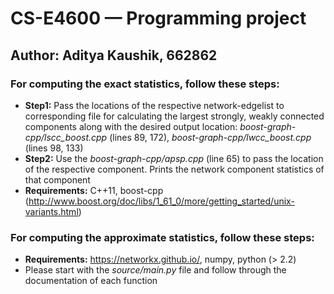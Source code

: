 # CS-E4600 — Programming project

## Author: Aditya Kaushik, 662862

### For computing the exact statistics, follow these steps:
- **Step1:** Pass the locations of the respective network-edgelist to corresponding file for calculating the largest strongly, weakly connected components along with the desired output location: *boost-graph-cpp/lscc_boost.cpp* (lines 89, 172), *boost-graph-cpp/lwcc_boost.cpp* (lines 98, 133)
- **Step2:** Use the *boost-graph-cpp/apsp.cpp* (line 65) to pass the location of the respective component. Prints the network component statistics of that component
- **Requirements:** C++11, boost-cpp (http://www.boost.org/doc/libs/1_61_0/more/getting_started/unix-variants.html)

### For computing the approximate statistics, follow these steps:
- **Requirements:** https://networkx.github.io/, numpy, python (> 2.2)
- Please start with the *source/main.py* file and follow through the documentation of each function
